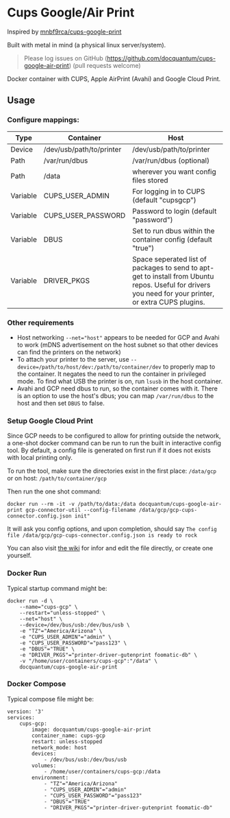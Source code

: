 # Cups Google/Air Print
Inspired by [mnbf9rca/cups-google-print](https://github.com/mnbf9rca/cups-google-print)

Built with metal in mind (a physical linux server/system).

> Please log issues on GitHub (https://github.com/docquantum/cups-google-air-print) (pull requests welcome)

Docker container with CUPS, Apple AirPrint (Avahi) and Google Cloud Print.

## Usage
### Configure mappings:

| Type     | Container                | Host                                                                                                                                                   |
| -------- | ------------------------ | ------------------------------------------------------------------------------------------------------------------------------------------------------ |
| Device   | /dev/usb/path/to/printer | /dev/usb/path/to/printer                                                                                                                               |
| Path     | /var/run/dbus            | /var/run/dbus (optional)                                                                                                                               |
| Path     | /data                    | wherever you want config files stored                                                                                                                  |
| Variable | CUPS_USER_ADMIN          | For logging in to CUPS (default "cupsgcp")                                                                                                             |
| Variable | CUPS_USER_PASSWORD       | Password to login (default "password")                                                                                                                 |
| Variable | DBUS                     | Set to run dbus within the container config (default "true")                                                                                           |
| Variable | DRIVER_PKGS              | Space seperated list of packages to send to apt-get to install from Ubuntu repos. Useful for drivers you need for your printer, or extra CUPS plugins. |

### Other requirements
- Host networking `--net="host"` appears to be needed for GCP and Avahi to work (mDNS advertisement on the host subnet so that other devices can find the printers on the network)
- To attach your printer to the server, use `--device=/path/to/host/dev:/path/to/container/dev` to properly map to the container. It negates the need to run the container in privileged mode. To find what USB the printer is on, run `lsusb` in the host container.
- Avahi and GCP need dbus to run, so the container comes with it. There is an option to use the host's dbus; you can map `/var/run/dbus` to the host and then set `DBUS` to false.

### Setup Google Cloud Print
Since GCP needs to be configured to allow for printing outside the network, a one-shot docker command can be run to run the built in interactive config tool. By default, a config file is generated on first run if it does not exists with local printing only.

To run the tool, make sure the directories exist in the first place: `/data/gcp` or on host: `/path/to/container/gcp`

Then run the one shot command:
```
docker run --rm -it -v /path/to/data:/data docquantum/cups-google-air-print gcp-connector-util --config-filename /data/gcp/gcp-cups-connector.config.json init"
```
It will ask you config options, and upon completion, should say
`The config file /data/gcp/gcp-cups-connector.config.json is ready to rock`

You can also visit [the wiki](https://github.com/google/cloud-print-connector/wiki/Configuration) for infor and edit the file directly, or create one yourself.

### Docker Run
Typical startup command might be:
```
docker run -d \
    --name="cups-gcp" \
    --restart="unless-stopped" \
    --net="host" \
    --device=/dev/bus/usb:/dev/bus/usb \
    -e "TZ"="America/Arizona" \
    -e "CUPS_USER_ADMIN"="admin" \
    -e "CUPS_USER_PASSWORD"="pass123" \
    -e "DBUS"="TRUE" \
    -e "DRIVER_PKGS"="printer-driver-gutenprint foomatic-db" \
    -v "/home/user/containers/cups-gcp":"/data" \
    docquantum/cups-google-air-print
```

### Docker Compose
Typical compose file might be:
```
version: '3'
services:
    cups-gcp:
        image: docquantum/cups-google-air-print
        container_name: cups-gcp
        restart: unless-stopped
        network_mode: host
        devices:
            - /dev/bus/usb:/dev/bus/usb
        volumes:
            - /home/user/containers/cups-gcp:/data
        environment:
            - "TZ"="America/Arizona"
            - "CUPS_USER_ADMIN"="admin"
            - "CUPS_USER_PASSWORD"="pass123"
            - "DBUS"="TRUE"
            - "DRIVER_PKGS"="printer-driver-gutenprint foomatic-db"
```